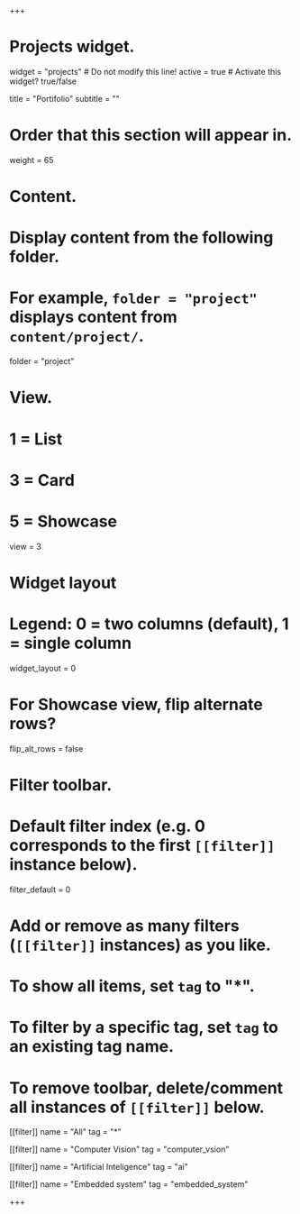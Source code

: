 +++
# Projects widget.
widget = "projects"  # Do not modify this line!
active = true  # Activate this widget? true/false

title = "Portifolio"
subtitle = ""

# Order that this section will appear in.
weight = 65

# Content.
# Display content from the following folder.
# For example, `folder = "project"` displays content from `content/project/`.
folder = "project"

# View.
#   1 = List
#   3 = Card
#   5 = Showcase
view = 3

# Widget layout
# Legend: 0 = two columns (default), 1 = single column
widget_layout = 0

# For Showcase view, flip alternate rows?
flip_alt_rows = false

# Filter toolbar.

# Default filter index (e.g. 0 corresponds to the first `[[filter]]` instance below).
filter_default = 0

# Add or remove as many filters (`[[filter]]` instances) as you like.
# To show all items, set `tag` to "*".
# To filter by a specific tag, set `tag` to an existing tag name.
# To remove toolbar, delete/comment all instances of `[[filter]]` below.

[[filter]]
name = "All"
tag = "*"

[[filter]]
name = "Computer Vision"
tag = "computer_vsion"

[[filter]]
name = "Artificial Inteligence"
tag = "ai"

[[filter]]
name = "Embedded system"
tag = "embedded_system"


+++